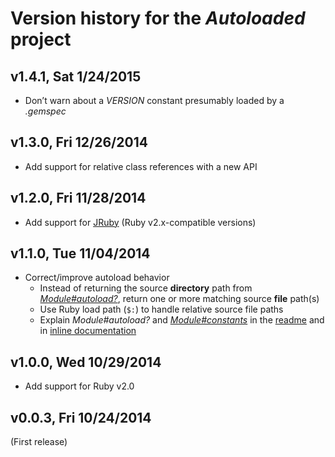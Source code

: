# Version history for the _Autoloaded_ project

## <a name="v1.4.1"></a>v1.4.1, Sat 1/24/2015

* Don’t warn about a _VERSION_ constant presumably loaded by a _.gemspec_

## <a name="v1.3.0"></a>v1.3.0, Fri 12/26/2014

* Add support for relative class references with a new API

## <a name="v1.2.0"></a>v1.2.0, Fri 11/28/2014

* Add support for [JRuby][JRuby] (Ruby v2.x-compatible versions)

## <a name="v1.1.0"></a>v1.1.0, Tue 11/04/2014

* Correct/improve autoload behavior
  * Instead of returning the source **directory** path from
    [_Module#autoload?_][Ruby-Core-Module-autoload], return one or more matching
    source **file** path(s)
  * Use Ruby load path (`$:`) to handle relative source file paths
  * Explain _Module#autoload?_ and
    [_Module#constants_][Ruby-Core-Module-constants] in the [readme][readme] and
    in [inline documentation][inline-documentation]

## <a name="v1.0.0"></a>v1.0.0, Wed 10/29/2014

* Add support for Ruby v2.0

## <a name="v0.0.3"></a>v0.0.3, Fri 10/24/2014

(First release)

[JRuby]:                      http://jruby.org
[Ruby-Core-Module-autoload]:  http://ruby-doc.org/core/Module.html#method-i-autoload-3F   "‘Module#autoload’ method in the Ruby Core Library"
[Ruby-Core-Module-constants]: http://ruby-doc.org/core/Module.html#method-i-constants     "‘Module#constants’ method in the Ruby Core Library"
[readme]:                     http://github.com/njonsson/autoloaded/blob/master/README.md "Autoloaded readme"
[inline-documentation]:       http://www.rubydoc.info/github/njonsson/autoloaded          "Autoloaded inline documentation"
